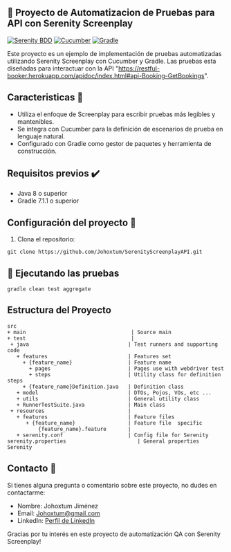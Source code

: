 ## :rocket: Proyecto de Automatizacion de Pruebas para API con Serenity Screenplay

[![Serenity BDD](https://img.shields.io/badge/Serenity%20BDD-3.6.12-green)](https://serenity-bdd.info/)
[![Cucumber](https://img.shields.io/badge/Cucumber-3.6.12-brightgreen)](https://cucumber.io/)
[![Gradle](https://img.shields.io/badge/Gradle-7.1.1-blue)](https://gradle.org/)

Este proyecto es un ejemplo de implementación de pruebas automatizadas utilizando Serenity Screenplay con Cucumber y Gradle. Las pruebas esta diseñadas para interactuar con la API "https://restful-booker.herokuapp.com/apidoc/index.html#api-Booking-GetBookings".

## Caracteristicas :star2:

- Utiliza el enfoque de Screenplay para escribir pruebas más legibles y mantenibles.
- Se integra con Cucumber para la definición de escenarios de prueba en lenguaje natural.
- Configurado con Gradle como gestor de paquetes y herramienta de construcción.

## Requisitos previos :heavy_check_mark:

- Java 8 o superior
- Gradle 7.1.1 o superior

## Configuración del proyecto :wrench:

1. Clona el repositorio:

```shell
git clone https://github.com/Johoxtum/SerenityScreenplayAPI.git
```
## :rocket: Ejecutando las pruebas

```shell
gradle clean test aggregate
```
## Estructura del Proyecto

```Gherkin
src
+ main                                  | Source main
+ test                                  |
 + java                                | Test runners and supporting code
   + features                          | Features set
     + {feature_name}                  | Feature name
       + pages                         | Pages use with webdriver test
       + steps                         | Utility class for definition steps
     + {feature_name}Definition.java   | Definition class 
   + model                             | DTOs, Pojos, VOs, etc ...
   + utils                             | General utility class
   + RunnerTestSuite.java              | Main class
 + resources                           |
   + features                          | Feature files
      + {feature_name}                 | Feature file  specific
          {feature_name}.feature       |
   + serenity.conf                     | Config file for Serenity
serenity.properties                       | General properties Serenity
```

## Contacto :email:

Si tienes alguna pregunta o comentario sobre este proyecto, no dudes en contactarme:

- Nombre: Johoxtum Jiménez
- Email: [Johoxtum@gmail.com](mailto:Johoxtum@gmail.com)
- LinkedIn: [Perfil de LinkedIn](https://www.linkedin.com/in/johoxtum-jimenez-463ba1211/)

Gracias por tu interés en este proyecto de automatización QA con Serenity Screenplay!
